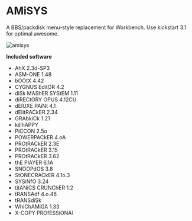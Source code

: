 # AMiSYS
A BBS/packdisk menu-style replacement for Workbench. Use kickstart 3.1 for optimal awesome.

![amisys](https://github.com/cliffordcarnmo/amiga-hd-menu/blob/master/screenshot.jpg)

**Included software**

* AhX 2.3d-SP3
* ASM-ONE 1.48
* bOOtX 4.42
* CYGNUS EditOR 4.2
* diSk MAShER SYStEM 1.11
* diRECtORY OPUS 4.12CU
* dElUXE PAiNt 4.1
* dElitRACkER 2.34
* GRAbkiCk 1.21
* killhAPPY
* PiCCON 2.5o
* POWERPACkER 4.oA
* PROtRACkER 2.3E
* PROtRACkER 3.15
* PROtRACkER 3.62
* thE PlAYER 6.1A
* SNOOPdOS 3.8
* StONECRACkER 4.1o.3
* SYSiNfO 3.24
* titANiCS CRUNChER 1.2
* tRANSAdf 4.o.46
* tRANSdiSk
* WhiChAMiGA 1.33
* X-COPY PROfESSiONAl